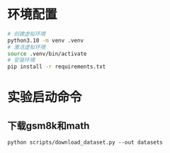 # 环境配置

```bash
# 创建虚拟环境
python3.10 -m venv .venv
# 激活虚拟环境
source .venv/bin/activate
# 安装环境
pip install -r requirements.txt
```

# 实验启动命令

## 下载gsm8k和math
```
python scripts/download_dataset.py --out datasets
```